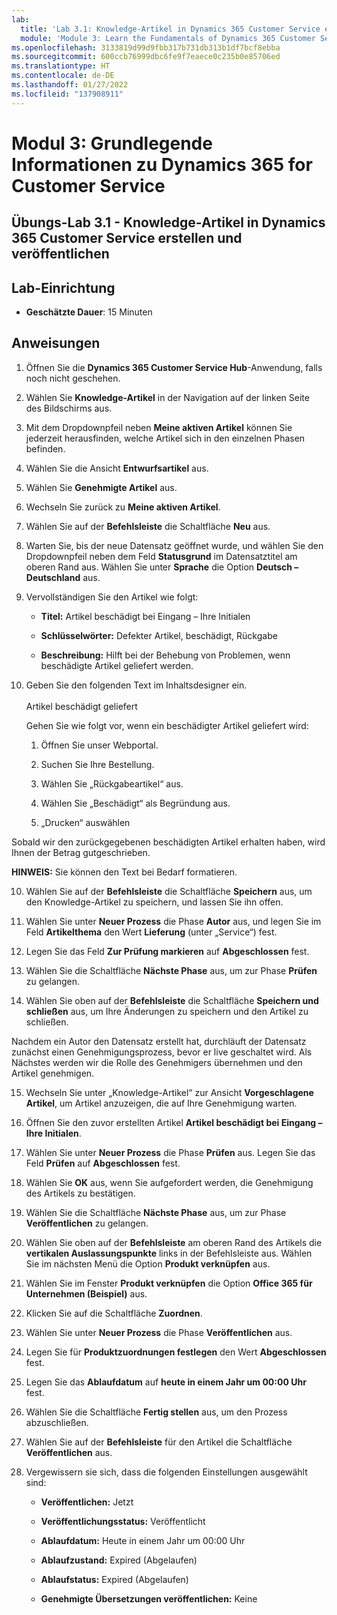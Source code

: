 ```yaml
---
lab:
  title: 'Lab 3.1: Knowledge-Artikel in Dynamics 365 Customer Service erstellen und veröffentlichen'
  module: 'Module 3: Learn the Fundamentals of Dynamics 365 Customer Service'
ms.openlocfilehash: 3133819d99d9fbb317b731db313b1df7bcf8ebba
ms.sourcegitcommit: 600ccb76999dbc6fe9f7eaece0c235b0e85706ed
ms.translationtype: HT
ms.contentlocale: de-DE
ms.lasthandoff: 01/27/2022
ms.locfileid: "137908911"
---
```

<a name="module-3-learn-the-fundamentals-of-dynamics-365-customer-service"></a>Modul 3: Grundlegende Informationen zu Dynamics 365 for Customer Service
========================

## <a name="practice-lab-31---create-and-publish-a-knowlege-article-in-dynamics-365-customer-service"></a>Übungs-Lab 3.1 - Knowledge-Artikel in Dynamics 365 Customer Service erstellen und veröffentlichen

## <a name="lab-setup"></a>Lab-Einrichtung

  - **Geschätzte Dauer**: 15 Minuten

## <a name="instructions"></a>Anweisungen

1. Öffnen Sie die **Dynamics 365 Customer Service Hub**-Anwendung, falls noch nicht geschehen. 

2. Wählen Sie **Knowledge-Artikel** in der Navigation auf der linken Seite des Bildschirms aus. 

3. Mit dem Dropdownpfeil neben **Meine aktiven Artikel** können Sie jederzeit herausfinden, welche Artikel sich in den einzelnen Phasen befinden. 

4. Wählen Sie die Ansicht **Entwurfsartikel** aus. 

5. Wählen Sie **Genehmigte Artikel** aus. 

6. Wechseln Sie zurück zu **Meine aktiven Artikel**.

7. Wählen Sie auf der **Befehlsleiste** die Schaltfläche **Neu** aus. 

8. Warten Sie, bis der neue Datensatz geöffnet wurde, und wählen Sie den Dropdownpfeil neben dem Feld **Statusgrund** im Datensatztitel am oberen Rand aus. Wählen Sie unter **Sprache** die Option **Deutsch – Deutschland** aus.

8. Vervollständigen Sie den Artikel wie folgt:

    - **Titel:** Artikel beschädigt bei Eingang – Ihre Initialen

    - **Schlüsselwörter:** Defekter Artikel, beschädigt, Rückgabe

    - **Beschreibung:** Hilft bei der Behebung von Problemen, wenn beschädigte Artikel geliefert werden. 

9. Geben Sie den folgenden Text im Inhaltsdesigner ein.   
‎  
‎   Artikel beschädigt geliefert

    Gehen Sie wie folgt vor, wenn ein beschädigter Artikel geliefert wird:

    1. Öffnen Sie unser Webportal.

    2. Suchen Sie Ihre Bestellung.

    3. Wählen Sie „Rückgabeartikel“ aus.

    4. Wählen Sie „Beschädigt“ als Begründung aus.

    5. „Drucken“ auswählen

Sobald wir den zurückgegebenen beschädigten Artikel erhalten haben, wird Ihnen der Betrag gutgeschrieben.

**HINWEIS:** Sie können den Text bei Bedarf formatieren. 

10. Wählen Sie auf der **Befehlsleiste** die Schaltfläche **Speichern** aus, um den Knowledge-Artikel zu speichern, und lassen Sie ihn offen. 

11. Wählen Sie unter **Neuer Prozess** die Phase **Autor** aus, und legen Sie im Feld **Artikelthema** den Wert **Lieferung** (unter „Service“) fest. 

12. Legen Sie das Feld **Zur Prüfung markieren** auf **Abgeschlossen** fest.

13. Wählen Sie die Schaltfläche **Nächste Phase** aus, um zur Phase **Prüfen** zu gelangen.

14. Wählen Sie oben auf der **Befehlsleiste** die Schaltfläche **Speichern und schließen** aus, um Ihre Änderungen zu speichern und den Artikel zu schließen.

Nachdem ein Autor den Datensatz erstellt hat, durchläuft der Datensatz zunächst einen Genehmigungsprozess, bevor er live geschaltet wird. Als Nächstes werden wir die Rolle des Genehmigers übernehmen und den Artikel genehmigen. 

15. Wechseln Sie unter „Knowledge-Artikel“ zur Ansicht **Vorgeschlagene Artikel**, um Artikel anzuzeigen, die auf Ihre Genehmigung warten. 

16. Öffnen Sie den zuvor erstellten Artikel **Artikel beschädigt bei Eingang – Ihre Initialen**.

17. Wählen Sie unter **Neuer Prozess** die Phase **Prüfen** aus. Legen Sie das Feld **Prüfen** auf **Abgeschlossen** fest.

18. Wählen Sie **OK** aus, wenn Sie aufgefordert werden, die Genehmigung des Artikels zu bestätigen. 

19. Wählen Sie die Schaltfläche **Nächste Phase** aus, um zur Phase **Veröffentlichen** zu gelangen. 

20. Wählen Sie oben auf der **Befehlsleiste** am oberen Rand des Artikels die **vertikalen Auslassungspunkte** links in der Befehlsleiste aus. Wählen Sie im nächsten Menü die Option **Produkt verknüpfen** aus. 

21. Wählen Sie im Fenster **Produkt verknüpfen** die Option **Office 365 für Unternehmen (Beispiel)** aus.

22. Klicken Sie auf die Schaltfläche **Zuordnen**. 

23. Wählen Sie unter **Neuer Prozess** die Phase **Veröffentlichen** aus. 

24. Legen Sie für **Produktzuordnungen festlegen** den Wert **Abgeschlossen** fest. 

25. Legen Sie das **Ablaufdatum** auf **heute in einem Jahr um 00:00 Uhr** fest. 

26. Wählen Sie die Schaltfläche **Fertig stellen** aus, um den Prozess abzuschließen. 

27. Wählen Sie auf der **Befehlsleiste** für den Artikel die Schaltfläche **Veröffentlichen** aus. 

28. Vergewissern sie sich, dass die folgenden Einstellungen ausgewählt sind:

    - **Veröffentlichen:** Jetzt

    - **Veröffentlichungsstatus:** Veröffentlicht

    - **Ablaufdatum:** Heute in einem Jahr um 00:00 Uhr

    - **Ablaufzustand:** Expired (Abgelaufen)

    - **Ablaufstatus:** Expired (Abgelaufen)

    - **Genehmigte Übersetzungen veröffentlichen:** Keine


